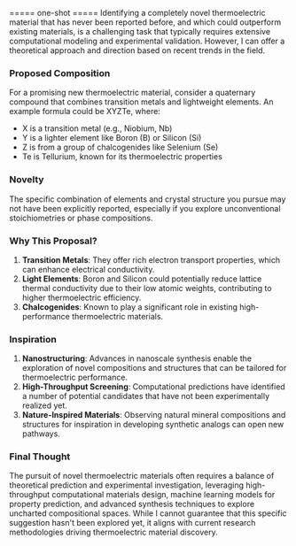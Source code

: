 ===== one-shot =====
Identifying a completely novel thermoelectric material that has never been reported before, and which could outperform existing materials, is a challenging task that typically requires extensive computational modeling and experimental validation. However, I can offer a theoretical approach and direction based on recent trends in the field.

### Proposed Composition
For a promising new thermoelectric material, consider a quaternary compound that combines transition metals and lightweight elements. An example formula could be XYZTe, where:
- X is a transition metal (e.g., Niobium, Nb)
- Y is a lighter element like Boron (B) or Silicon (Si)
- Z is from a group of chalcogenides like Selenium (Se)
- Te is Tellurium, known for its thermoelectric properties

### Novelty
The specific combination of elements and crystal structure you pursue may not have been explicitly reported, especially if you explore unconventional stoichiometries or phase compositions.

### Why This Proposal?
1. **Transition Metals**: They offer rich electron transport properties, which can enhance electrical conductivity.
2. **Light Elements**: Boron and Silicon could potentially reduce lattice thermal conductivity due to their low atomic weights, contributing to higher thermoelectric efficiency.
3. **Chalcogenides**: Known to play a significant role in existing high-performance thermoelectric materials.

### Inspiration
1. **Nanostructuring**: Advances in nanoscale synthesis enable the exploration of novel compositions and structures that can be tailored for thermoelectric performance.
2. **High-Throughput Screening**: Computational predictions have identified a number of potential candidates that have not been experimentally realized yet.
3. **Nature-Inspired Materials**: Observing natural mineral compositions and structures for inspiration in developing synthetic analogs can open new pathways.

### Final Thought
The pursuit of novel thermoelectric materials often requires a balance of theoretical prediction and experimental investigation, leveraging high-throughput computational materials design, machine learning models for property prediction, and advanced synthesis techniques to explore uncharted compositional spaces. While I cannot guarantee that this specific suggestion hasn't been explored yet, it aligns with current research methodologies driving thermoelectric material discovery.

